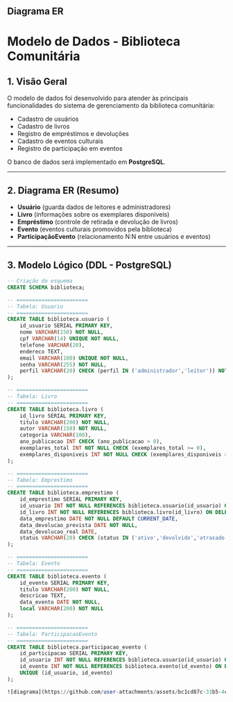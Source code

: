 
## Diagrama ER

# Modelo de Dados - Biblioteca Comunitária

## 1. Visão Geral
O modelo de dados foi desenvolvido para atender às principais funcionalidades do sistema de gerenciamento da biblioteca comunitária:  
- Cadastro de usuários  
- Cadastro de livros  
- Registro de empréstimos e devoluções  
- Cadastro de eventos culturais  
- Registro de participação em eventos  

O banco de dados será implementado em **PostgreSQL**.

---

## 2. Diagrama ER (Resumo)
- **Usuário** (guarda dados de leitores e administradores)  
- **Livro** (informações sobre os exemplares disponíveis)  
- **Empréstimo** (controle de retirada e devolução de livros)  
- **Evento** (eventos culturais promovidos pela biblioteca)  
- **ParticipaçãoEvento** (relacionamento N:N entre usuários e eventos)  

---

## 3. Modelo Lógico (DDL - PostgreSQL)

```sql
-- Criação do esquema
CREATE SCHEMA biblioteca;

-- =======================
-- Tabela: Usuario
-- =======================
CREATE TABLE biblioteca.usuario (
    id_usuario SERIAL PRIMARY KEY,
    nome VARCHAR(150) NOT NULL,
    cpf VARCHAR(14) UNIQUE NOT NULL,
    telefone VARCHAR(20),
    endereco TEXT,
    email VARCHAR(100) UNIQUE NOT NULL,
    senha VARCHAR(255) NOT NULL,
    perfil VARCHAR(20) CHECK (perfil IN ('administrador','leitor')) NOT NULL
);

-- =======================
-- Tabela: Livro
-- =======================
CREATE TABLE biblioteca.livro (
    id_livro SERIAL PRIMARY KEY,
    titulo VARCHAR(200) NOT NULL,
    autor VARCHAR(150) NOT NULL,
    categoria VARCHAR(100),
    ano_publicacao INT CHECK (ano_publicacao > 0),
    exemplares_total INT NOT NULL CHECK (exemplares_total >= 0),
    exemplares_disponiveis INT NOT NULL CHECK (exemplares_disponiveis >= 0)
);

-- =======================
-- Tabela: Emprestimo
-- =======================
CREATE TABLE biblioteca.emprestimo (
    id_emprestimo SERIAL PRIMARY KEY,
    id_usuario INT NOT NULL REFERENCES biblioteca.usuario(id_usuario) ON DELETE CASCADE,
    id_livro INT NOT NULL REFERENCES biblioteca.livro(id_livro) ON DELETE CASCADE,
    data_emprestimo DATE NOT NULL DEFAULT CURRENT_DATE,
    data_devolucao_prevista DATE NOT NULL,
    data_devolucao_real DATE,
    status VARCHAR(20) CHECK (status IN ('ativo','devolvido','atrasado')) NOT NULL
);

-- =======================
-- Tabela: Evento
-- =======================
CREATE TABLE biblioteca.evento (
    id_evento SERIAL PRIMARY KEY,
    titulo VARCHAR(200) NOT NULL,
    descricao TEXT,
    data_evento DATE NOT NULL,
    local VARCHAR(200) NOT NULL
);

-- =======================
-- Tabela: ParticipacaoEvento
-- =======================
CREATE TABLE biblioteca.participacao_evento (
    id_participacao SERIAL PRIMARY KEY,
    id_usuario INT NOT NULL REFERENCES biblioteca.usuario(id_usuario) ON DELETE CASCADE,
    id_evento INT NOT NULL REFERENCES biblioteca.evento(id_evento) ON DELETE CASCADE,
    UNIQUE (id_usuario, id_evento)
);

![diagrama](https://github.com/user-attachments/assets/bc1cd87c-31b5-4ce4-bf65-895f83317b73)


 
